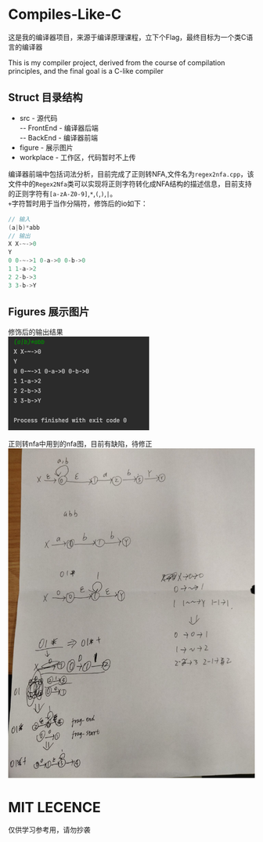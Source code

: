 # Compiles-Like-C

这是我的编译器项目，来源于编译原理课程，立下个Flag，最终目标为一个类C语言的编译器

This is my compiler project, derived from the course of compilation principles, and the final goal is a C-like compiler

## Struct 目录结构

- src - 源代码    
-- FrontEnd - 编译器后端    
-- BackEnd - 编译器前端    
- figure - 展示图片
- workplace - 工作区，代码暂时不上传

编译器前端中包括词法分析，目前完成了正则转NFA,文件名为`regex2nfa.cpp`，该文件中的`Regex2Nfa`类可以实现将正则字符转化成NFA结构的描述信息，目前支持的正则字符有`[a-zA-Z0-9]`,`*`,`(`,`)`,`|`。  
`+`字符暂时用于当作分隔符，修饰后的io如下：  

```c++
// 输入  
(a|b)*abb  
// 输出
X X-~->0    
Y
0 0-~->1 0-a->0 0-b->0 
1 1-a->2 
2 2-b->3 
3 3-b->Y
```

## Figures 展示图片

修饰后的输出结果  
![](figures/Figure_test4.png)

正则转nfa中用到的nfa图，目前有缺陷，待修正  
![](figures/Figure_regex2nfa_1.jpg)

# MIT LECENCE

仅供学习参考用，请勿抄袭